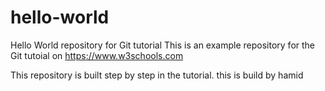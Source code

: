 # hello-world
Hello World repository for Git tutorial
This is an example repository for the Git tutoial on https://www.w3schools.com

This repository is built step by step in the tutorial.
this is build by hamid
